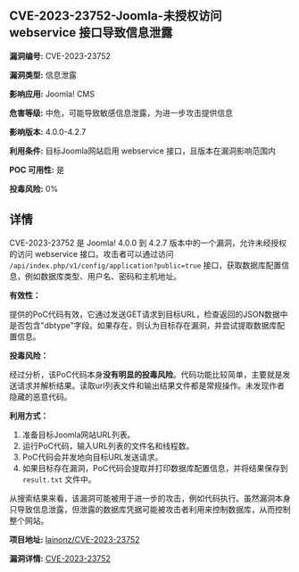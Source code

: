 ## CVE-2023-23752-Joomla-未授权访问 webservice 接口导致信息泄露

**漏洞编号:** CVE-2023-23752

**漏洞类型:** 信息泄露

**影响应用:** Joomla! CMS

**危害等级:** 中危，可能导致敏感信息泄露，为进一步攻击提供信息

**影响版本:** 4.0.0-4.2.7

**利用条件:** 目标Joomla网站启用 webservice 接口，且版本在漏洞影响范围内

**POC 可用性:** 是

**投毒风险:** 0%

## 详情

CVE-2023-23752 是 Joomla! 4.0.0 到 4.2.7 版本中的一个漏洞，允许未经授权的访问 webservice 接口。攻击者可以通过访问 `/api/index.php/v1/config/application?public=true` 接口，获取数据库配置信息，例如数据库类型、用户名、密码和主机地址。 

**有效性：**

提供的PoC代码有效，它通过发送GET请求到目标URL，检查返回的JSON数据中是否包含"dbtype"字段。如果存在，则认为目标存在漏洞，并尝试提取数据库配置信息。

**投毒风险：**

经过分析，该PoC代码本身**没有明显的投毒风险**。代码功能比较简单，主要就是发送请求并解析结果。读取url列表文件和输出结果文件都是常规操作。未发现作者隐藏的恶意代码。

**利用方式：**

1.  准备目标Joomla网站URL列表。
2.  运行PoC代码，输入URL列表的文件名和线程数。
3.  PoC代码会并发地向目标URL发送请求。
4.  如果目标存在漏洞，PoC代码会提取并打印数据库配置信息，并将结果保存到 `result.txt` 文件中。

从搜索结果来看，该漏洞可能被用于进一步的攻击，例如代码执行。虽然漏洞本身只导致信息泄露，但泄露的数据库凭据可能被攻击者利用来控制数据库，从而控制整个网站。

**项目地址:** [lainonz/CVE-2023-23752](https://github.com/lainonz/CVE-2023-23752)

**漏洞详情:** [CVE-2023-23752](https://nvd.nist.gov/vuln/detail/CVE-2023-23752)